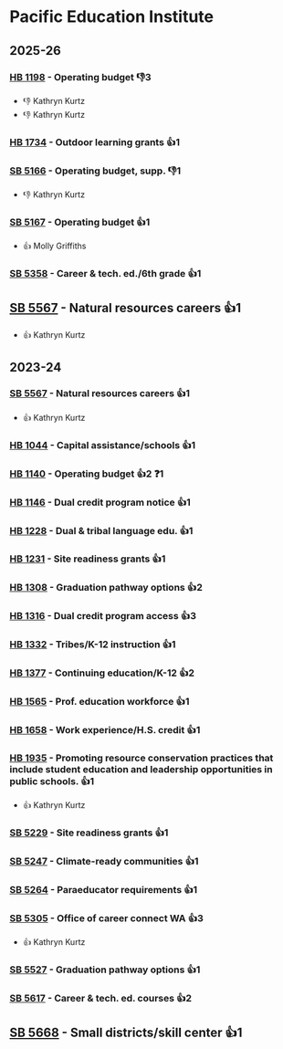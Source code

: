 # Pacific Education Institute
## 2025-26

### [HB 1198](/bill/2025-26/hb/1198/) - Operating budget  👎3 
* 👎 Kathryn Kurtz
* 👎 Kathryn Kurtz

### [HB 1734](/bill/2025-26/hb/1734/) - Outdoor learning grants 👍1  

### [SB 5166](/bill/2025-26/sb/5166/) - Operating budget, supp.  👎1 
* 👎 Kathryn Kurtz

### [SB 5167](/bill/2025-26/sb/5167/) - Operating budget 👍1  
* 👍 Molly Griffiths

### [SB 5358](/bill/2025-26/sb/5358/) - Career & tech. ed./6th grade 👍1  

## [SB 5567](/bill/2025-26/sb/5567/) - Natural resources careers 👍1  
* 👍 Kathryn Kurtz

## 2023-24

### [SB 5567](/bill/2023-24/sb/5567/) - Natural resources careers 👍1  
* 👍 Kathryn Kurtz

### [HB 1044](/bill/2023-24/hb/1044/) - Capital assistance/schools 👍1  

### [HB 1140](/bill/2023-24/hb/1140/) - Operating budget 👍2  ❓1

### [HB 1146](/bill/2023-24/hb/1146/) - Dual credit program notice 👍1  

### [HB 1228](/bill/2023-24/hb/1228/) - Dual & tribal language edu. 👍1  

### [HB 1231](/bill/2023-24/hb/1231/) - Site readiness grants 👍1  

### [HB 1308](/bill/2023-24/hb/1308/) - Graduation pathway options 👍2  

### [HB 1316](/bill/2023-24/hb/1316/) - Dual credit program access 👍3  

### [HB 1332](/bill/2023-24/hb/1332/) - Tribes/K-12 instruction 👍1  

### [HB 1377](/bill/2023-24/hb/1377/) - Continuing education/K-12 👍2  

### [HB 1565](/bill/2023-24/hb/1565/) - Prof. education workforce 👍1  

### [HB 1658](/bill/2023-24/hb/1658/) - Work experience/H.S. credit 👍1  

### [HB 1935](/bill/2023-24/hb/1935/) - Promoting resource conservation practices that include student education and leadership opportunities in public schools. 👍1  
* 👍 Kathryn Kurtz

### [SB 5229](/bill/2023-24/sb/5229/) - Site readiness grants 👍1  

### [SB 5247](/bill/2023-24/sb/5247/) - Climate-ready communities 👍1  

### [SB 5264](/bill/2023-24/sb/5264/) - Paraeducator requirements 👍1  

### [SB 5305](/bill/2023-24/sb/5305/) - Office of career connect WA 👍3  
* 👍 Kathryn Kurtz

### [SB 5527](/bill/2023-24/sb/5527/) - Graduation pathway options 👍1  

### [SB 5617](/bill/2023-24/sb/5617/) - Career & tech. ed. courses 👍2  

## [SB 5668](/bill/2023-24/sb/5668/) - Small districts/skill center 👍1  
